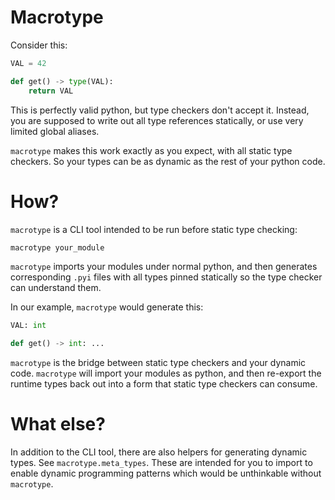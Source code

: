 # Macrotype

Consider this:

```python
VAL = 42

def get() -> type(VAL):
    return VAL
```

This is perfectly valid python, but type checkers don't accept it.
Instead, you are supposed to write out all type references statically,
or use very limited global aliases.

`macrotype` makes this work exactly as you expect, with all static
type checkers.  So your types can be as dynamic as the rest of your
python code.

# How?

`macrotype` is a CLI tool intended to be run before static type checking:

```bash
macrotype your_module
```

`macrotype` imports your modules under normal python,
and then generates corresponding `.pyi` files with
all types pinned statically so the type checker can understand them.

In our example, `macrotype` would generate this:

```python
VAL: int

def get() -> int: ...
```

`macrotype` is the bridge between static type checkers
and your dynamic code.  `macrotype` will import your modules as
python, and then re-export the runtime types back out into a form
that static type checkers can consume.

# What else?

In addition to the CLI tool, there are also helpers for generating
dynamic types.  See `macrotype.meta_types`.  These are intended
for you to import to enable dynamic programming patterns which
would be unthinkable without `macrotype`.
